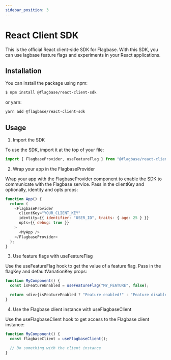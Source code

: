 ```yaml
---
sidebar_position: 3
---
```


# React Client SDK
This is the official React client-side SDK for Flagbase. With this SDK, you can use lagbase feature flags and experiments in your React applications. 

## Installation
You can install the package using npm:
```sh
$ npm install @flagbase/react-client-sdk
```
or yarn:
```sh
yarn add @flagbase/react-client-sdk
```

## Usage
1. Import the SDK

To use the SDK, import it at the top of your file:
```js
import { FlagbaseProvider, useFeatureFlag } from "@flagbase/react-client-sdk";
```

2. Wrap your app in the FlagbaseProvider

Wrap your app with the FlagbaseProvider component to enable the SDK to communicate with the Flagbase service. Pass in the clientKey and optionally, identity and opts props:
```js
function App() {
  return (
    <FlagbaseProvider
      clientKey="YOUR_CLIENT_KEY"
      identity={{ identifier: "USER_ID", traits: { age: 25 } }}
      opts={{ debug: true }}
    >
      <MyApp />
    </FlagbaseProvider>
  );
}
```

3. Use feature flags with useFeatureFlag

Use the useFeatureFlag hook to get the value of a feature flag. Pass in the flagKey and defaultVariationKey props:

```js
function MyComponent() {
  const isFeatureEnabled = useFeatureFlag("MY_FEATURE", false);

  return <div>{isFeatureEnabled ? "Feature enabled!" : "Feature disabled."}</div>;
}
```

4. Use the Flagbase client instance with useFlagbaseClient

Use the useFlagbaseClient hook to get access to the Flagbase client instance:

```js
function MyComponent() {
  const flagbaseClient = useFlagbaseClient();

  // Do something with the client instance
}
```